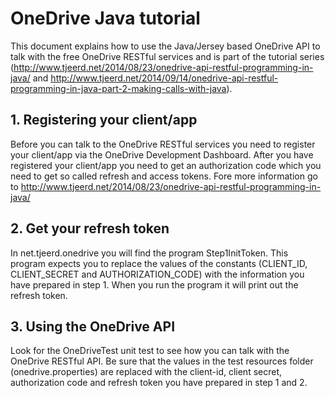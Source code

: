 # OneDrive Java tutorial

This document explains how to use the Java/Jersey based OneDrive API to talk with the free OneDrive RESTful services
and is part of the tutorial series (http://www.tjeerd.net/2014/08/23/onedrive-api-restful-programming-in-java/ and
http://www.tjeerd.net/2014/09/14/onedrive-api-restful-programming-in-java-part-2-making-calls-with-java).

## 1. Registering your client/app
Before you can talk to the OneDrive RESTful services you need to register your client/app via the OneDrive Development
Dashboard. After you have registered your client/app you need to get an authorization code which you need to get so
called refresh and access tokens. Fore more information go to http://www.tjeerd.net/2014/08/23/onedrive-api-restful-programming-in-java/

## 2. Get your refresh token
In net.tjeerd.onedrive you will find the program Step1InitToken. This program expects you
to replace the values of the constants (CLIENT_ID, CLIENT_SECRET and AUTHORIZATION_CODE) with the information you
have prepared in step 1. When you run the program it will print out the refresh token.

## 3. Using the OneDrive API
Look for the OneDriveTest unit test to see how you can talk with the OneDrive RESTful API. Be sure that the values in
the test resources folder (onedrive.properties) are replaced with the client-id, client secret, authorization code
and refresh token you have prepared in step 1 and 2.

